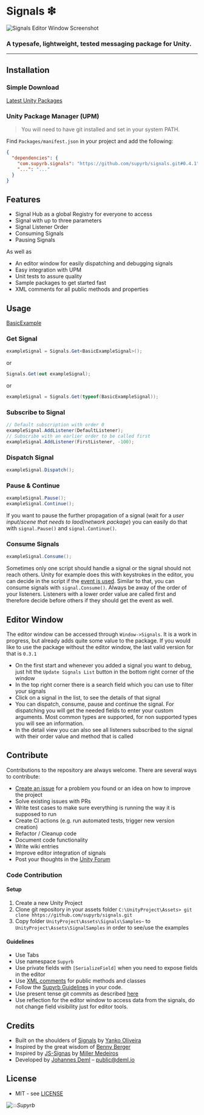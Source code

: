# Signals ❇

![Signals Editor Window Screenshot](https://repository-images.githubusercontent.com/196998874/89ce0400-5f94-11ea-91f0-817e8691def5)

### A typesafe, lightweight, tested messaging package for Unity.
---

## Installation

### Simple Download

[Latest Unity Packages](../../releases/latest)

### Unity Package Manager (UPM)

> You will need to have git installed and set in your system PATH.

Find `Packages/manifest.json` in your project and add the following:
```json
{
  "dependencies": {
    "com.supyrb.signals": "https://github.com/supyrb/signals.git#0.4.1",
    "...": "..."
  }
}
```

## Features

* Signal Hub as a global Registry for everyone to access
* Signal with up to three parameters
* Signal Listener Order
* Consuming Signals
* Pausing Signals

As well as
* An editor window for easily dispatching and debugging signals
* Easy integration with UPM
* Unit tests to assure quality
* Sample packages to get started fast
* XML comments for all public methods and properties

## Usage

[BasicExample](./Samples~/Basic/Scripts/BasicExampleSignalTest.cs)

### Get Signal

```c#
exampleSignal = Signals.Get<BasicExampleSignal>();
```
or
```c#
Signals.Get(out exampleSignal);
```
or
```c#
exampleSignal = Signals.Get(typeof(BasicExampleSignal));
```

### Subscribe to Signal

```c#
// Default subscription with order 0
exampleSignal.AddListener(DefaultListener);
// Subscribe with an earlier order to be called first
exampleSignal.AddListener(FirstListener, -100);
```

### Dispatch Signal

```c#
exampleSignal.Dispatch();
```
### Pause & Continue

```c#
exampleSignal.Pause();
exampleSignal.Continue();
```
If you want to pause the further propagation of a signal (wait for a *user input*/*scene that needs to laod*/*network package*) you can easily do that with `signal.Pause()` and `signal.Continue()`.

### Consume Signals

```c#
exampleSignal.Consume();
```
Sometimes only one script should handle a signal or the signal should not reach others. Unity for example does this with keystrokes in the editor, you can decide in the script if the [event is used](https://docs.unity3d.com/ScriptReference/Event.Use.html). Similar to that, you can consume signals with `signal.Consume()`. Always be away of the order of your listeners. Listeners with a lower order value are called first and therefore decide before others if they should get the event as well.

## Editor Window

The editor window can be accessed through `Window->Signals`. It is a work in progress, but already adds quite some value to the package. If you would like to use the package without the editor window, the last valid version for that is `0.3.1`

* On the first start and whenever you added a signal you want to debug, just hit the `Update Signals List` button in the bottom right corner of the window
* In the top right corner there is a search field which you can use to filter your signals
* Click on a signal in the list, to see the details of that signal
* You can dispatch, consume, pause and continue the signal. For dispatching you will get the needed fields to enter your custom arguments. Most common types are supported, for non supported types you will see an information.
* In the detail view you can also see all listeners subscribed to the signal with their order value and method that is called

## Contribute

Contributions to the repository are always welcome. There are several ways to contribute:  
* [Create an issue](../../issues) for a problem you found or an idea on how to improve the project
* Solve existing issues with PRs
* Write test cases to make sure everything is running the way it is supposed to run
* Create CI actions (e.g. run automated tests, trigger new version creation)
* Refactor / Cleanup code
* Document code functionality
* Write wiki entries
* Improve editor integration of signals
* Post your thoughts in the [Unity Forum](https://forum.unity.com/threads/open-source-signals-a-decoupled-typesafe-messaging-system.803487/)

### Code Contribution

#### Setup

1. Create a new Unity Project
2. Clone git repository in your assets folder `C:\UnityProject\Assets> git clone hhtps://github.com/supyrb/signals.git`
3. Copy folder `UnityProject\Assets\Signals\Samples~` to `UnityProject\Assets\SignalSamples` in order to see/use the examples

#### Guidelines

* Use Tabs
* Use namespace `Supyrb`
* Use private fields with `[SerializeField]` when you need to expose fields in the editor
* Use [XML comments](https://docs.microsoft.com/en-us/dotnet/csharp/codedoc) for public methods and classes
* Follow the [Supyrb Guidelines](https://github.com/supyrb/SupyrbConventions) in your code.
* Use present tense git commits as described [here](https://github.com/supyrb/SupyrbConventions/tree/develop/git#commit-messages)
* Use reflection for the editor window to access data from the signals, do not change field visibility just for editor tools.

## Credits

* Built on the shoulders of [Signals](https://github.com/yankooliveira/signals) by [Yanko Oliveira](https://github.com/yankooliveira)
* Inspired by the great wisdom of [Benny Berger](https://github.com/Asorano)
* Inspired by [JS-Signas](https://github.com/millermedeiros/js-signals) by [Miller Medeiros](https://github.com/millermedeiros)
* Developed by [Johannes Deml](https://github.com/JohannesDeml) – [public@deml.io](mailto:public@deml.io)

## License

* MIT - see [LICENSE](./LICENSE.md)

*![💥Supyrb](https://supyrb.com/data/supyrb-inline-logo.svg)*
